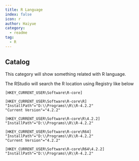 ```yaml
---
title: R Language
index: false
icon: r
author: Haiyue
category:
  - readme
tag:
  - R
---
```


## Catalog

This category will show something related with R language.

The RStudio will search the R location using Registry like below
``` reg
[HKEY_CURRENT_USER\Software\R-core]

[HKEY_CURRENT_USER\Software\R-core\R]
"InstallPath"="D:\\Programs\\R\\R-4.2.2"
"Current Version"="4.2.2"

[HKEY_CURRENT_USER\Software\R-core\R\4.2.2]
"InstallPath"="D:\\Programs\\R\\R-4.2.2"

[HKEY_CURRENT_USER\Software\R-core\R64]
"InstallPath"="D:\\Programs\\R\\R-4.2.2"
"Current Version"="4.2.2"

[HKEY_CURRENT_USER\Software\R-core\R64\4.2.2]
"InstallPath"="D:\\Programs\\R\\R-4.2.2"
```
